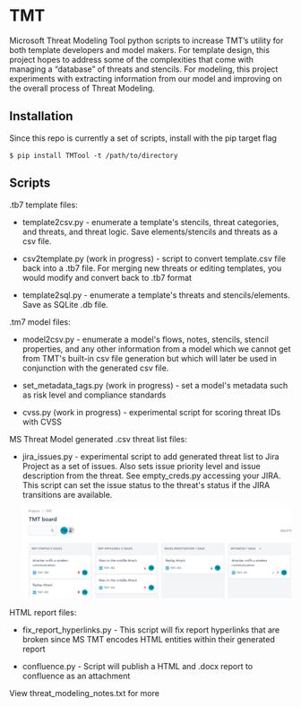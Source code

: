 





# TMT

Microsoft Threat Modeling Tool python scripts to increase TMT’s utility for both template developers and model makers. For template design, this project hopes to address some of the complexities that come with managing a “database” of threats and stencils. For modeling, this project experiments with extracting information from our model and improving on the overall process of Threat Modeling. 

## Installation

Since this repo is currently a set of scripts, install with the pip target flag

```
$ pip install TMTool -t /path/to/directory
```

## Scripts

.tb7 template files:

-	template2csv.py - enumerate a template's stencils, threat categories, and threats, and threat logic. Save elements/stencils and threats as a csv file.

- csv2template.py (work in progress) - script to convert template.csv file back into a .tb7 file. For merging new threats or editing templates, you would modify and convert back to .tb7 format

- template2sql.py - enumerate a template's threats and stencils/elements. Save as SQLite .db file.


.tm7 model files:
-	model2csv.py - enumerate a model's flows, notes, stencils, stencil properties, and any other information from a model which we cannot get from TMT's built-in csv file generation but which will later be used in conjunction with the generated csv file.

- set_metadata_tags.py (work in progress) - set a model's metadata such as risk level and compliance standards

- cvss.py (work in progress) - experimental script for scoring threat IDs with CVSS

MS Threat Model generated .csv threat list files:
- jira_issues.py - experimental script to add generated threat list to Jira Project as a set of issues. Also sets issue priority level and issue description from the threat. See empty_creds.py accessing your JIRA. This script can set the issue status to the threat's status if the JIRA transitions are available.

  ![](https://github.com/tmart234/TMT/blob/main/README.assets/TMT_boards.png)

HTML report files:
- fix_report_hyperlinks.py - This script will fix report hyperlinks that are broken since MS TMT encodes HTML entities within their generated report

- confluence.py - Script will publish a HTML and .docx report to confluence as an attachment

  

View threat_modeling_notes.txt for more
